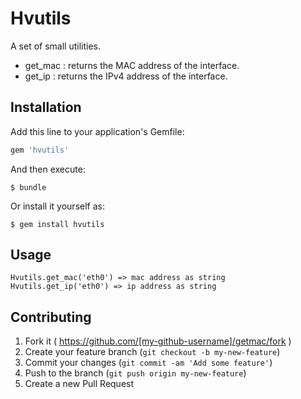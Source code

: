 # Hvutils

A set of small utilities.

* get_mac : returns the MAC address of the interface.
* get_ip  : returns the IPv4 address of the interface.

## Installation

Add this line to your application's Gemfile:

```ruby
gem 'hvutils'
```

And then execute:

    $ bundle

Or install it yourself as:

    $ gem install hvutils

## Usage

    Hvutils.get_mac('eth0') => mac address as string
    Hvutils.get_ip('eth0') => ip address as string

## Contributing

1. Fork it ( https://github.com/[my-github-username]/getmac/fork )
2. Create your feature branch (`git checkout -b my-new-feature`)
3. Commit your changes (`git commit -am 'Add some feature'`)
4. Push to the branch (`git push origin my-new-feature`)
5. Create a new Pull Request
